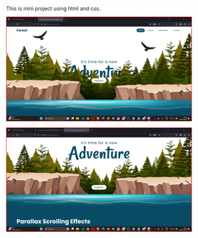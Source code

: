 This is mini project using html and css.


![Alt text](project-screenshot/S1.png)


![Alt text](project-screenshot/S2.png)
